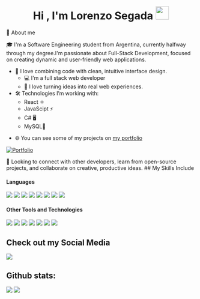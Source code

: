 <h1 align="center"><b>Hi , I'm Lorenzo Segada </b><img src="https://media.giphy.com/media/hvRJCLFzcasrR4ia7z/giphy.gif" width="35"></h1>

📖 About me

🎓 I'm a Software Engineering student from Argentina, currently halfway through my degree.I'm passionate about Full-Stack Development, focused on creating dynamic and user-friendly web applications.
- 🎨 I love combining code with clean, intuitive interface design.
  - 💻 I'm a full stack web developer
  - 🚀 I love turning ideas into real web experiences.
- 🛠️ Technologies I’m working with:
  - React ⚛️
  - JavaScipt ⚡
  - C# 🖥️
  - MySQL🐬
* 🌐 You can see some of my projects on [my portfolio](https:[#](https://portfolio-phi-three-44.vercel.app/))
<p align="left">
  <a href="#"><img alt="Portfolio" title="Portfolio" src="https://img.shields.io/badge/-Portfolio-000000?style=for-the-badge&logo=koding&logoColor=white"/></a>
</p>
🤝 Looking to connect with other developers, learn from open-source projects, and collaborate on creative, productive ideas.
## My Skills Include

<h4> Languages </h4>
<span> 
  <img src="https://img.shields.io/badge/HTML5-E34F26?style=for-the-badge&logo=html5&logoColor=white">
  <img src="https://img.shields.io/badge/CSS3-1572B6?style=for-the-badge&logo=css3&logoColor=white">
  <img src="https://img.shields.io/badge/JavaScript-F7DF1E?style=for-the-badge&logo=javascript&logoColor=black">
  <img src= "https://img.shields.io/badge/react-%2320232a.svg?style=for-the-badge&logo=react&logoColor=%2361DAFB">
  <img src="https://img.shields.io/badge/bootstrap-%238511FA.svg?style=for-the-badge&logo=bootstrap&logoColor=white">
  <img src="https://img.shields.io/badge/node.js-6DA55F?style=for-the-badge&logo=node.js&logoColor=white">
  <img src="https://img.shields.io/badge/tailwindcss-%2338B2AC.svg?style=for-the-badge&logo=tailwind-css&logoColor=white">
  <img src="https://img.shields.io/badge/c%23-%23239120.svg?style=for-the-badge&logo=csharp&logoColor=white">
  

</span>


<h4> Other Tools and Technologies </h4>
<span>
  <img src="https://img.shields.io/badge/Git-F05032?style=for-the-badge&logo=git&logoColor=white">
  <img src="https://img.shields.io/badge/Notion-%23000000.svg?style=for-the-badge&logo=notion&logoColor=white">
  <img src="https://img.shields.io/badge/MySQL-00000F?style=for-the-badge&logo=mysql&logoColor=white">
  <img src="https://img.shields.io/badge/Microsoft%20SQL%20Server-CC2927?style=for-the-badge&logo=microsoft%20sql%20server&logoColor=white">
  <img src="https://img.shields.io/badge/figma-%23F24E1E.svg?style=for-the-badge&logo=figma&logoColor=white">
  <img src= "https://img.shields.io/badge/.NET-5C2D91?style=for-the-badge&logo=.net&logoColor=white">
  <img src= "https://img.shields.io/badge/vite-%23646CFF.svg?style=for-the-badge&logo=vite&logoColor=white">

</span>


## Check out my Social Media

<a href= "https://www.linkedin.com/in/lorenzo-segada-lopez/">
    <img src="https://img.shields.io/badge/linkedin-%230077B5.svg?style=for-the-badge&logo=linkedin&logoColor=white">
</a>


<h2>Github stats:</h2> 

[![](https://github-readme-stats.vercel.app/api?username=lorenzosegada&show_icons=true&theme=tokyonight&hide_border=true&locale=en)](https://github.com/lorenzosegada)
[![](https://github-readme-streak-stats.herokuapp.com/?user=lorenzosegada&theme=material-palenight)](https://github.com/lorenzosegada)
</div>


